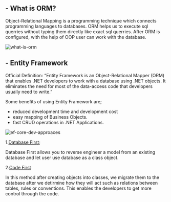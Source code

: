 ## - What is ORM?
Object-Relational Mapping is a programming technique which connects programming languages to databases. ORM helps us to execute sql querries without typing them directly like exact sql querries. After ORM is  configured, with the help of OOP user can work with the database.

![what-is-orm](https://user-images.githubusercontent.com/77506856/157887631-c64c1583-097d-4a67-86c3-e4ba1bb22bb2.jpg)

## - Entity Framework
Official Definition: “Entity Framework is an Object-Relational Mapper (ORM) that enables .NET developers to work with a database using .NET objects. It eliminates the need for most of the data-access code that developers usually need to write.”

Some benefits of using Entity Framework are;

- reduced development time and development cost
- easy mapping of Business Objects.
- fast CRUD operations in .NET Applications.

![ef-core-dev-approaces](https://user-images.githubusercontent.com/77506856/157751501-06aab3ef-7179-4167-b638-534ac924a442.png)

1.[Database First](https://github.com/ebakircie/Data_Access/tree/master/DbFirst);

Database First allows you to reverse engineer a model from an existing database and let user use database as a class object.

2.[Code First](https://github.com/ebakircie/Data_Access/tree/master/CodeFirst)

In this method after creating objects into classes, we migrate them to the database after we detirmine how they will act such as relations between tables, rules or conventions. This enables the developers to get more control through the code.

